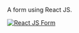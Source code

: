 A form using React JS. 

[![React JS Form](https://res.cloudinary.com/marcomontalbano/image/upload/v1630062697/video_to_markdown/images/vimeo--593230480-c05b58ac6eb4c4700831b2b3070cd403.jpg)](https://vimeo.com/593230480 "React JS Form")
